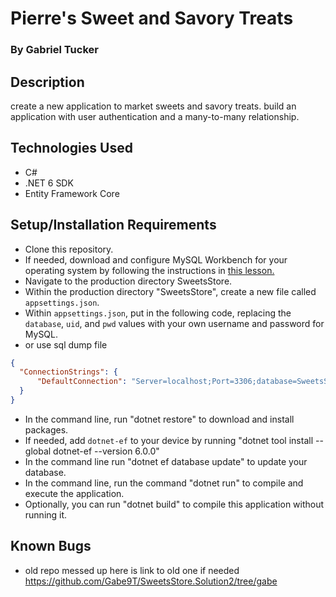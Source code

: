 # Pierre's Sweet and Savory Treats



### By Gabriel Tucker



## Description

create a new application to market sweets and savory treats. build an application with user authentication and a many-to-many relationship. 

## Technologies Used

* C#
* .NET 6 SDK
* Entity Framework Core


## Setup/Installation Requirements

* Clone this repository.
* If needed, download and configure MySQL Workbench for your operating system by following the instructions in [this lesson.](https://full-time.learnhowtoprogram.com/c-and-net/getting-started-with-c/installing-and-configuring-mysql) 
* Navigate to the production directory SweetsStore.
* Within the production directory "SweetsStore", create a new file called `appsettings.json`.
* Within `appsettings.json`, put in the following code, replacing the `database`, `uid`, and `pwd` values with your own username and password for MySQL.
* or use sql dump file
```json  
{
  "ConnectionStrings": {
      "DefaultConnection": "Server=localhost;Port=3306;database=SweetsStore;uid=[YOUR-USERNAME-HERE];pwd=[YOUR-PASSWORD-HERE];"
  }
}
```
* In the command line, run "dotnet restore" to download and install packages.
* If needed, add `dotnet-ef` to your device by running "dotnet tool install --global dotnet-ef --version 6.0.0"
* In the command line run "dotnet ef database update" to update your database.
* In the command line, run the command "dotnet run" to compile and execute the application.
* Optionally, you can run "dotnet build" to compile this application without running it.

## Known Bugs

* old repo messed up here is link to old one if needed https://github.com/Gabe9T/SweetsStore.Solution2/tree/gabe